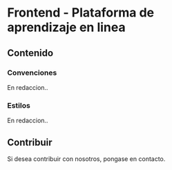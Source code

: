 # Frontend - Plataforma de aprendizaje en linea

## Contenido

### Convenciones

En redaccion..

### Estilos

En redaccion..

## Contribuir

Si desea contribuir con nosotros, pongase en contacto.
